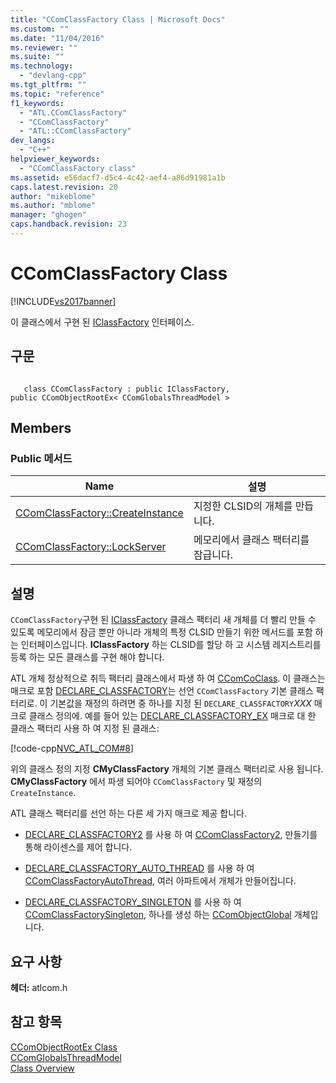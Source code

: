 ```yaml
---
title: "CComClassFactory Class | Microsoft Docs"
ms.custom: ""
ms.date: "11/04/2016"
ms.reviewer: ""
ms.suite: ""
ms.technology: 
  - "devlang-cpp"
ms.tgt_pltfrm: ""
ms.topic: "reference"
f1_keywords: 
  - "ATL.CComClassFactory"
  - "CComClassFactory"
  - "ATL::CComClassFactory"
dev_langs: 
  - "C++"
helpviewer_keywords: 
  - "CComClassFactory class"
ms.assetid: e56dacf7-d5c4-4c42-aef4-a86d91981a1b
caps.latest.revision: 20
author: "mikeblome"
ms.author: "mblome"
manager: "ghogen"
caps.handback.revision: 23
---
```

# CComClassFactory Class
[!INCLUDE[vs2017banner](../../assembler/inline/includes/vs2017banner.md)]

이 클래스에서 구현 된  [IClassFactory](http://msdn.microsoft.com/library/windows/desktop/ms694364) 인터페이스.  
  
## 구문  
  
```  
  
   class CComClassFactory : public IClassFactory,   
public CComObjectRootEx< CComGlobalsThreadModel >  
```  
  
## Members  
  
### Public 메서드  
  
|Name|설명|  
|----------|--------|  
|[CComClassFactory::CreateInstance](../Topic/CComClassFactory::CreateInstance.md)|지정한 CLSID의 개체를 만듭니다.|  
|[CComClassFactory::LockServer](../Topic/CComClassFactory::LockServer.md)|메모리에서 클래스 팩터리를 잠급니다.|  
  
## 설명  
 `CComClassFactory`구현 된  [IClassFactory](http://msdn.microsoft.com/library/windows/desktop/ms694364) 클래스 팩터리 새 개체를 더 빨리 만들 수 있도록 메모리에서 잠금 뿐만 아니라 개체의 특정 CLSID 만들기 위한 메서드를 포함 하는 인터페이스입니다.  **IClassFactory** 하는 CLSID를 할당 하 고 시스템 레지스트리를 등록 하는 모든 클래스를 구현 해야 합니다.  
  
 ATL 개체 정상적으로 취득 팩터리 클래스에서 파생 하 여  [CComCoClass](../../atl/reference/ccomcoclass-class.md).  이 클래스는 매크로 포함  [DECLARE\_CLASSFACTORY](../Topic/DECLARE_CLASSFACTORY.md)는 선언 `CComClassFactory` 기본 클래스 팩터리로.  이 기본값을 재정의 하려면 중 하나를 지정 된 `DECLARE_CLASSFACTORY`*XXX* 매크로 클래스 정의에.  예를 들어 있는  [DECLARE\_CLASSFACTORY\_EX](../Topic/DECLARE_CLASSFACTORY_EX.md) 매크로 대 한 클래스 팩터리 사용 하 여 지정 된 클래스:  
  
 [!code-cpp[NVC_ATL_COM#8](../../atl/codesnippet/CPP/ccomclassfactory-class_1.h)]  
  
 위의 클래스 정의 지정  **CMyClassFactory** 개체의 기본 클래스 팩터리로 사용 됩니다.  **CMyClassFactory** 에서 파생 되어야 `CComClassFactory` 및 재정의 `CreateInstance`.  
  
 ATL 클래스 팩터리를 선언 하는 다른 세 가지 매크로 제공 합니다.  
  
-   [DECLARE\_CLASSFACTORY2](../Topic/DECLARE_CLASSFACTORY2.md) 를 사용 하 여  [CComClassFactory2](../../atl/reference/ccomclassfactory2-class.md), 만들기를 통해 라이센스를 제어 합니다.  
  
-   [DECLARE\_CLASSFACTORY\_AUTO\_THREAD](../Topic/DECLARE_CLASSFACTORY_AUTO_THREAD.md) 를 사용 하 여  [CComClassFactoryAutoThread](../../atl/reference/ccomclassfactoryautothread-class.md), 여러 아파트에서 개체가 만들어집니다.  
  
-   [DECLARE\_CLASSFACTORY\_SINGLETON](../Topic/DECLARE_CLASSFACTORY_SINGLETON.md) 를 사용 하 여  [CComClassFactorySingleton](../../atl/reference/ccomclassfactorysingleton-class.md), 하나를 생성 하는  [CComObjectGlobal](../../atl/reference/ccomobjectglobal-class.md) 개체입니다.  
  
## 요구 사항  
 **헤더:**  atlcom.h  
  
## 참고 항목  
 [CComObjectRootEx Class](../../atl/reference/ccomobjectrootex-class.md)   
 [CComGlobalsThreadModel](../Topic/CComGlobalsThreadModel.md)   
 [Class Overview](../../atl/atl-class-overview.md)